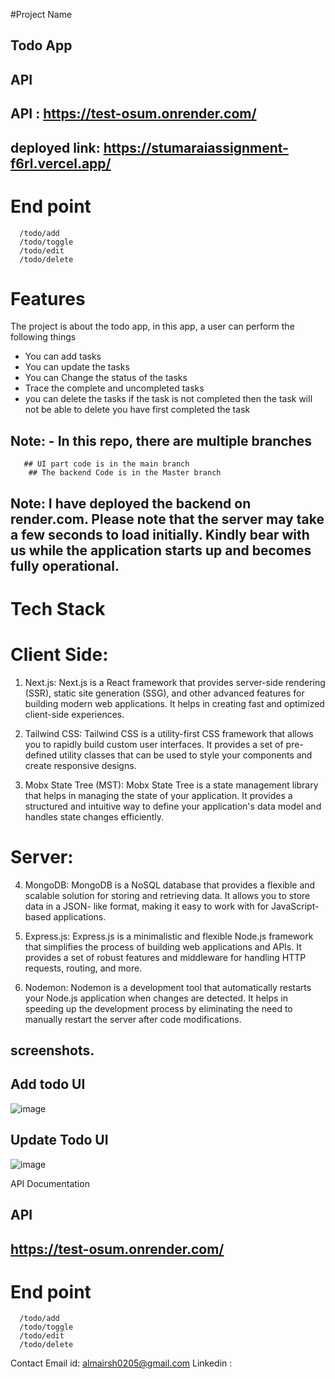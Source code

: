 
#Project Name
 ## Todo App
 ## API 
  ## API :  https://test-osum.onrender.com/
  ## deployed link: https://stumaraiassignment-f6rl.vercel.app/
  # End point 
      /todo/add
      /todo/toggle
      /todo/edit
      /todo/delete
# Features
 The project is about the todo app, in this app, a user can perform the following things 
* You can add  tasks
* You can  update the tasks 
 * You can Change the status of the tasks
 * Trace the complete and uncompleted  tasks
 * you can  delete the tasks if the task is not completed then the task will not be able to delete you have first completed the task  

   
  
## Note: - In this repo, there are multiple branches 
       ## UI part code is in the main branch
        ## The backend Code is in the Master branch 

       
## Note: I have deployed the backend on render.com. Please note that the server may take a few seconds to load initially. Kindly bear with us while the application starts up and becomes fully operational.

# Tech Stack
# Client Side:
1. Next.js: Next.js is a React framework that provides server-side rendering (SSR), static site generation (SSG), and other advanced features for building modern web applications. It helps in creating fast and optimized client-side experiences.

2. Tailwind CSS: Tailwind CSS is a utility-first CSS framework that allows you to rapidly build custom user interfaces. It provides a set of pre-defined utility classes that can be used to style your components and create responsive designs.

3. Mobx State Tree (MST): Mobx State Tree is a state management library that helps in managing the state of your application. It provides a structured and intuitive way to define your application's data model and handles state changes efficiently.

# Server:
  4. MongoDB: MongoDB is a NoSQL database that provides a flexible and scalable solution for storing and retrieving data. It allows you to 
   store data in a JSON-  like format, making it easy to work with for JavaScript-based applications.
   
  5.  Express.js: Express.js is a minimalistic and flexible Node.js framework that simplifies the process of building web 
   applications and APIs. It provides a set of robust features and middleware for handling HTTP requests, routing, and more.
   
  6. Nodemon: Nodemon is a development tool that automatically restarts your Node.js application when changes are detected.
      It helps in speeding up the development process by eliminating the need to manually restart the server after code modifications.
   

## screenshots.

  ## Add todo UI
   ![image](https://github.com/MyHobbies0/stumaraiassignment/assets/113013301/3062ef19-937b-4db6-85ed-dcd007f94b4c)

   ## Update Todo UI
   ![image](https://github.com/MyHobbies0/stumaraiassignment/assets/113013301/0d6ecb91-e3cf-42b8-bcf8-a0fc631a6f1f)

   
  
API Documentation
## API 
  ## https://test-osum.onrender.com/
  # End point 
      /todo/add
      /todo/toggle
      /todo/edit
      /todo/delete
      

Contact
Email id: almairsh0205@gmail.com
Linkedin : 
